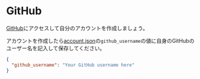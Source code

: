 # GitHub 

[GitHub](https://github.com/)にアクセスして自分のアカウントを作成しましょう。

アカウントを作成したら[account.json](./account.json)の`github_username`の値に自身のGitHubのユーザー名を記入して保存してください。

```json
{
  "github_username": "Your GitHub username here"
}
```
